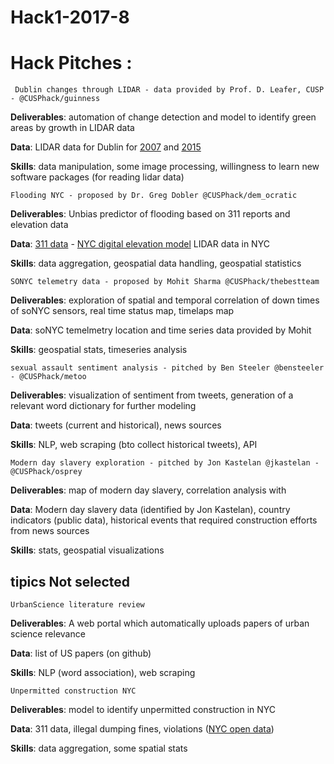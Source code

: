 # Hack1-2017-8

# Hack Pitches :

	 Dublin changes through LIDAR - data provided by Prof. D. Leafer, CUSP - @CUSPhack/guinness 
	
**Deliverables**: automation of change detection and model to identify green areas by growth in LIDAR data

**Data**: LIDAR data for Dublin for [2007](https://digital.ucd.ie/view/ucdlib:30462) and [2015](https://geo.nyu.edu/catalog/nyu_2451_38684)

**Skills**: data manipulation, some image processing, willingness to learn new software packages (for reading lidar data)




	Flooding NYC - proposed by Dr. Greg Dobler @CUSPhack/dem_ocratic 

**Deliverables**: Unbias predictor of flooding based on 311 reports and elevation data

**Data**: [311 data](https://www.newyorkcares.org/bethesomeone?gclid=CjwKCAiA3o7RBRBfEiwAZMtSCWljoeSWHa_9BUUJRHk92n_Acff-65MrMbjh-7FJc4SJHLlccS8d9RoCBjgQAvD_BwE) - [NYC digital elevation model](https://data.cityofnewyork.us/City-Government/1-foot-Digital-Elevation-Model-DEM-/dpc8-z3jc) LIDAR data in NYC 

**Skills**: data aggregation, geospatial data handling, geospatial statistics



	SONYC telemetry data - proposed by Mohit Sharma @CUSPhack/thebestteam
	
**Deliverables**: exploration of spatial and temporal correlation of down times of soNYC sensors, real time status map, timelaps map

**Data**: soNYC temelmetry location and time series data provided by  Mohit

**Skills**: geospatial stats, timeseries analysis


	sexual assault sentiment analysis - pitched by Ben Steeler @bensteeler - @CUSPhack/metoo  

**Deliverables**: visualization of sentiment from tweets, generation of a relevant word dictionary for further modeling

**Data**: tweets (current and historical), news sources

**Skills**: NLP, web scraping (bto collect historical tweets), API

	Modern day slavery exploration - pitched by Jon Kastelan @jkastelan - @CUSPhack/osprey  

**Deliverables**: map of modern day slavery, correlation analysis with 

**Data**: Modern day slavery data (identified by Jon Kastelan), country indicators (public data), historical events that required construction efforts from news sources

**Skills**: stats, geospatial visualizations

	

## tipics Not selected



	UrbanScience literature review

**Deliverables**: A web portal which automatically uploads papers of urban science relevance 

**Data**: list of US papers (on github)

**Skills**: NLP (word association), web scraping

	Unpermitted construction NYC	

**Deliverables**: model to identify unpermitted construction in NYC

**Data**: 311 data, illegal dumping fines, violations ([NYC open data](https://opendata.cityofnewyork.us/)) 

**Skills**: data aggregation, some spatial stats

